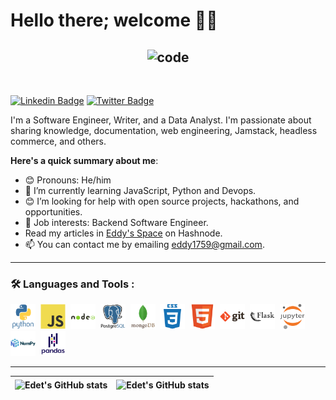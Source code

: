 
 # **Hello there; welcome** 👋🏾

<h2 align="center">
  <img src="https://media2.giphy.com/media/fwbZnTftCXVocKzfxR/giphy.gif?cid=ecf05e47c3p2grez8ukdmq67919s59fzqsxaw8qpte0iekr4&rid=giphy.gif&ct=g" "width: 10%" alt="code "/>
</h2>

<img src="https://komarev.com/ghpvc/?username=eddy1759&style=flat-square&color=blue" alt=""/>

[![Linkedin Badge](https://img.shields.io/badge/-EdetAsuquo-blue?style=for-the-badge&logo=Linkedin&logoColor=white&link=https://www.linkedin.com/in/edet-e-asuquo)](https://www.linkedin.com/in/edet-e-asuquo) [![Twitter Badge](https://img.shields.io/badge/-@eddyozone-1ca0f1?style=for-the-badge&logo=twitter&logoColor=white&link=https://twitter.com/eddyozone)](https://twitter.com/eddyozone) 

I'm a Software Engineer, Writer, and a Data Analyst. I'm passionate about sharing knowledge, documentation, web engineering, Jamstack, headless commerce, and others. 

**Here's a quick summary about me**:

- 😊 Pronouns: He/him
- 🌱 I’m currently learning JavaScript, Python and Devops.
- 😊 I’m looking for help with open source projects, hackathons, and opportunities.
- 💼 Job interests: Backend Software Engineer.
- Read my articles in [Eddy's Space](https://eddy.hashnode.dev/) on Hashnode.
- 📫 You can contact me by emailing eddy1759@gmail.com.

---

### :hammer_and_wrench: Languages and Tools :

<div>
  <img src="https://github.com/devicons/devicon/blob/master/icons/python/python-original-wordmark.svg" title="python" alt="python" width="40" height="40"/>&nbsp;
  <img src="https://github.com/devicons/devicon/blob/master/icons/javascript/javascript-original.svg" title="JavaScript" alt="JavaScript" width="40" height="40"/>&nbsp;
  <img src="https://github.com/devicons/devicon/blob/master/icons/nodejs/nodejs-original-wordmark.svg" title="NodeJS" alt="NodeJS" width="40" height="40"/>&nbsp;
  <img src="https://github.com/devicons/devicon/blob/master/icons/postgresql/postgresql-original-wordmark.svg" title="Postgresql" alt="postgre" "width"40" height="40"/>&nbsp;
  <img src="https://github.com/devicons/devicon/blob/master/icons/mongodb/mongodb-original-wordmark.svg" title="mongodb" alt="Mongodb" width="40" height="40"/>&nbsp;
  <img src="https://github.com/devicons/devicon/blob/master/icons/css3/css3-plain-wordmark.svg"  title="CSS3" alt="CSS" width="40" height="40"/>&nbsp;
  <img src="https://github.com/devicons/devicon/blob/master/icons/html5/html5-original.svg" title="HTML5" alt="HTML" width="40" height="40"/>&nbsp;
  <img src="https://raw.githubusercontent.com/devicons/devicon/master/icons/git/git-original-wordmark.svg" title="GIT" alt="GIT" width="40" height="40"/>&nbsp;
  <img src="https://github.com/devicons/devicon/blob/master/icons/flask/flask-original-wordmark.svg" title="Flask" alt="flask" width="40" height="40"/>&nbsp;
  <img src="https://raw.githubusercontent.com/devicons/devicon/master/icons/jupyter/jupyter-original-wordmark.svg" title="Jupyter" alt="jupyter notebook" width="40" height="40"/>&nbsp;
  <img src="https://raw.githubusercontent.com/devicons/devicon/master/icons/numpy/numpy-original-wordmark.svg" title="Numpy" alt="numpy" width="40" height="40"/>&nbsp;
  <img src="https://raw.githubusercontent.com/devicons/devicon/master/icons/pandas/pandas-original-wordmark.svg" title="Pandas" alt="pandas" width="40" height="40"/>&nbsp;
</div>  


---

| <img align="center" src="https://github-readme-stats.vercel.app/api?username=eddy1759&show_icons=true&include_all_commits=true&theme=dark&background=000000&hide_border=true" alt="Edet's GitHub stats" /> | <img align="center" src="https://github-readme-stats.vercel.app/api/top-langs/?username=eddy1759&langs_count=14&layout=compact&theme=dark&background=000000&hide_border=true" alt="Edet's GitHub stats" /> |
| ------------- | ------------- |
